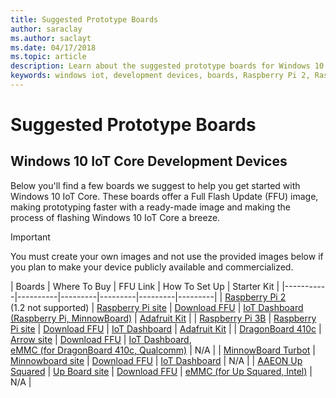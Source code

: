 ```yaml
---
title: Suggested Prototype Boards
author: saraclay
ms.author: saclayt
ms.date: 04/17/2018
ms.topic: article
description: Learn about the suggested prototype boards for Windows 10 IoT.
keywords: windows iot, development devices, boards, Raspberry Pi 2, Raspberry Pi 3, Minnowboard Max, Dragonboard
---
```


# Suggested Prototype Boards

## Windows 10 IoT Core Development Devices
Below you'll find a few boards we suggest to help you get started with Windows 10 IoT Core. These boards offer a Full Flash Update (FFU) image, making prototyping faster with a ready-made image and making the process of flashing Windows 10 IoT Core a breeze.

> [!IMPORTANT]
> You must create your own images and not use the provided images below if you plan to make your device publicly available and commercialized.

| Boards | Where To Buy | FFU Link | How To Set Up | Starter Kit |
|-----------|----------|---------|---------|---------|---------|
| [Raspberry Pi 2](https://www.raspberrypi.org/products/raspberry-pi-2-model-b/)<br> (1.2 not supported) | [Raspberry Pi site](https://www.raspberrypi.org/products/raspberry-pi-2-model-b/) | [Download FFU](http://go.microsoft.com/fwlink/?LinkId=733603) | [IoT Dashboard (Raspberry Pi, MinnowBoard)](devicesetup#using-the-iot-dashboard-raspberry-pi-and-minnowboard) | [Adafruit Kit](https://developer.microsoft.com/en-us/windows/iot/Docs/AdafruitMakerKit.htm) |
| [Raspberry Pi 3B](https://www.raspberrypi.org/products/raspberry-pi-3-model-b/) | [Raspberry Pi site](https://www.raspberrypi.org/products/raspberry-pi-3-model-b/) | [Download FFU](http://go.microsoft.com/fwlink/?LinkId=733603) | [IoT Dashboard](devicesetup#using-the-iot-dashboard-raspberry-pi-and-minnowboard) | [Adafruit Kit](https://developer.microsoft.com/en-us/windows/iot/Docs/AdafruitMakerKit.htm) |
| [DragonBoard 410c](https://developer.qualcomm.com/hardware/dragonboard-410c) | [Arrow site](https://www.arrow.com/en/products/dragonboard410c/arrow-development-tools) | [Download FFU](http://go.microsoft.com/fwlink/?LinkId=733603) | [IoT Dashboard](devicesetup#using-the-iot-dashboard-dragonboard-410c),<br>[eMMC (for DragonBoard 410c, Qualcomm)](DeviceSetup.md#flashing-with-eMMC-for-DragonBoard-410c-other-Qualcomm-devices) | N/A | 
| [MinnowBoard Turbot](https://minnowboard.org) | [Minnowboard site](https://minnowboard.org/get-a-board) | [Download FFU](http://go.microsoft.com/fwlink/?LinkId=733603) | [IoT Dashboard](devicesetup#using-the-iot-dashboard-raspberry-pi-and-minnowboard) | N/A |
| [AAEON Up Squared](http://www.up-board.org/upsquared/specifications-up2/) | [Up Board site](https://up-shop.org/4-up-boards) | [Download FFU](https://downloads.up-community.org/?post_type=wpdmpro&p=204&preview=true) | [eMMC (for Up Squared, Intel)](DeviceSetup.md#flashing-with-eMMC-for-Up-Squared-other-Intel-devices) | N/A |